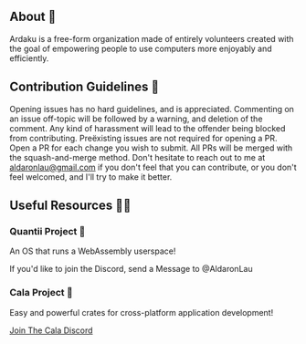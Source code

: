 ## About 👋

Ardaku is a free-form organization made of entirely volunteers created with the goal of empowering people to use computers more enjoyably and efficiently.

## Contribution Guidelines 🌈

Opening issues has no hard guidelines, and is appreciated.
Commenting on an issue off-topic will be followed by a warning, and deletion of the comment.
Any kind of harassment will lead to the offender being blocked from contributing.
Preëxisting issues are not required for opening a PR.
Open a PR for each change you wish to submit.
All PRs will be merged with the squash-and-merge method.
Don't hesitate to reach out to me at <aldaronlau@gmail.com> if you don't feel that you can contribute, or you don't feel welcomed, and I'll try to make it better.

## Useful Resources 🧑‍💻
### Quantii Project 🧙
An OS that runs a WebAssembly userspace!

<!-- If you want ideas on what to contribute to, check out our [Quantii v0.0.1 Roadmap](https://github.com/orgs/ardaku/projects/1/views/1) -->

If you'd like to join the Discord, send a Message to @AldaronLau

### Cala Project 🍄
Easy and powerful crates for cross-platform application development!

<!-- TODO: Cala roadmap -->

[Join The Cala Discord](https://discord.gg/nXwF59K)
